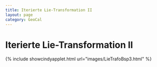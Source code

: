 ```yaml
---
title: Iterierte Lie-Transformation II
layout: page
category: GeoCal
---
```


# Iterierte Lie-Transformation II

{% include showcindyapplet.html url="images/LieTrafoBsp3.html" %}

